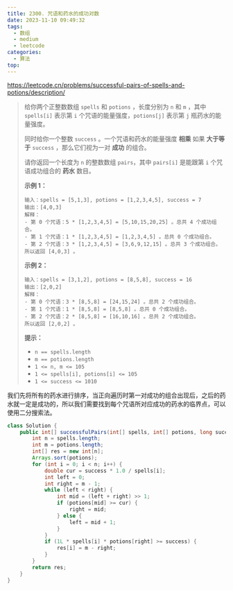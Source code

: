 ```yaml
---
title: 2300. 咒语和药水的成功对数
date: 2023-11-10 09:49:32
tags:
  - 数组
  - medium
  - leetcode
categories:
  - 算法
top:
---
```


https://leetcode.cn/problems/successful-pairs-of-spells-and-potions/description/

<!-- more -->

> 给你两个正整数数组 `spells` 和 `potions` ，长度分别为 `n` 和 `m` ，其中 `spells[i]` 表示第 `i` 个咒语的能量强度，`potions[j]` 表示第 `j` 瓶药水的能量强度。
>
> 同时给你一个整数 `success` 。一个咒语和药水的能量强度 **相乘** 如果 **大于等于** `success` ，那么它们视为一对 **成功** 的组合。
>
> 请你返回一个长度为 `n` 的整数数组 `pairs`，其中 `pairs[i]` 是能跟第 `i` 个咒语成功组合的 **药水** 数目。
>
>   
>
> **示例 1：**
>
> ```
> 输入：spells = [5,1,3], potions = [1,2,3,4,5], success = 7
> 输出：[4,0,3]
> 解释：
> - 第 0 个咒语：5 * [1,2,3,4,5] = [5,10,15,20,25] 。总共 4 个成功组合。
> - 第 1 个咒语：1 * [1,2,3,4,5] = [1,2,3,4,5] 。总共 0 个成功组合。
> - 第 2 个咒语：3 * [1,2,3,4,5] = [3,6,9,12,15] 。总共 3 个成功组合。
> 所以返回 [4,0,3] 。
> ```
> 
> **示例 2：**
> 
>```
> 输入：spells = [3,1,2], potions = [8,5,8], success = 16
>输出：[2,0,2]
> 解释：
> - 第 0 个咒语：3 * [8,5,8] = [24,15,24] 。总共 2 个成功组合。
> - 第 1 个咒语：1 * [8,5,8] = [8,5,8] 。总共 0 个成功组合。
> - 第 2 个咒语：2 * [8,5,8] = [16,10,16] 。总共 2 个成功组合。
> 所以返回 [2,0,2] 。
> ```
> 
>  
> 
> **提示：**
> 
>- `n == spells.length`
>  - `m == potions.length`
>- `1 <= n, m <= 105`
> - `1 <= spells[i], potions[i] <= 105`
>- `1 <= success <= 1010`

我们先将所有的药水进行排序，当正向遍历时第一对成功的组合出现后，之后的药水就一定是成功的，所以我们需要找到每个咒语所对应成功的药水的临界点，可以使用二分搜索法。

```java
class Solution {
    public int[] successfulPairs(int[] spells, int[] potions, long success) {
        int n = spells.length;
        int m = potions.length;
        int[] res = new int[n];
        Arrays.sort(potions);
        for (int i = 0; i < n; i++) {
            double cur = success * 1.0 / spells[i];
            int left = 0;
            int right = m - 1;
            while (left < right) {
                int mid = (left + right) >> 1;
                if (potions[mid] >= cur) {
                    right = mid;
                } else {
                    left = mid + 1;
                }
            }
            if (1L * spells[i] * potions[right] >= success) {
                res[i] = m - right;
            }
        }
        return res;
    }
}
```

